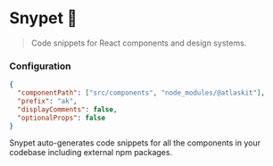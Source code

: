 # Snypet 🦜

> Code snippets for React components and design systems.

### Configuration

```json
{
  "componentPath": ["src/components", "node_modules/@atlaskit"],
  "prefix": "ak",
  "displayComments": false,
  "optionalProps": false
}
```

Snypet auto-generates code snippets for all the components in your codebase including external npm packages. 
